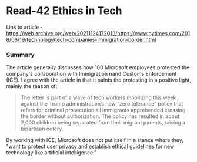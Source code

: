 # Read-42  Ethics in Tech


Link to article - https://web.archive.org/web/20211124172013/https://www.nytimes.com/2018/06/19/technology/tech-companies-immigration-border.html

### Summary

The article generally discusses how 100 Microsoft employees protested the company's collaboration with Immigration nand Customs Enforcement (ICE).  I agree with the article in that it paints the protesting in a positive light, mainly the reason of:

> The letter is part of a wave of tech workers mobilizing this week against the Trump administration’s new “zero tolerance” policy that refers for criminal prosecution all immigrants apprehended crossing the border without authorization. The policy has resulted in about 2,000 children being separated from their migrant parents, raising a bipartisan outcry.

By working with ICE, Microsoft does not put itself in a stance where they, "want to protect user privacy and establish ethical guidelines for new technology like artificial intelligence."

